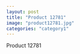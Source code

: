 ```yaml
---
layout: post
title: "Product 12781"
image: "product12781.jpg"
categories: "category1"
---
```

Product 12781
